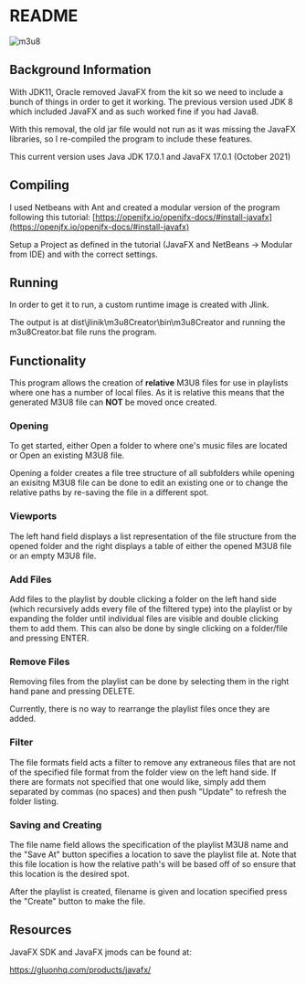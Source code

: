 # README

![m3u8](https://i.imgur.com/gLzoA5R.png)

## Background Information

With JDK11, Oracle removed JavaFX from the kit so we need to include a bunch of things in order to get it working. The previous version used JDK 8 which included JavaFX and as such worked fine if you had Java8.

With this removal, the old jar file would not run as it was missing the JavaFX libraries, so I re-compiled the program to include these features.

This current version uses Java JDK 17.0.1 and JavaFX 17.0.1 (October 2021)

## Compiling

I used Netbeans with Ant and created a modular version of the program following this tutorial: [https://openjfx.io/openjfx-docs/#install-javafx](https://openjfx.io/openjfx-docs/#install-javafx)

Setup a Project as defined in the tutorial (JavaFX and NetBeans -> Modular from IDE) and with the correct settings.

## Running

In order to get it to run, a custom runtime image is created with Jlink.

The output is at dist\jlinik\m3u8Creator\bin\m3u8Creator and running the m3u8Creator.bat file runs the program.

## Functionality

This program allows the creation of **relative** M3U8 files for use in playlists where one has a number of local files. As it is relative this means that the generated M3U8 file can **NOT** be moved once created.

### Opening

To get started, either Open a folder to where one's music files are located or Open an existing M3U8 file.

Opening a folder creates a file tree structure of all subfolders while opening an exisitng M3U8 file can be done to edit an existing one or to change the relative paths by re-saving the file in a different spot.

### Viewports

The left hand field displays a list representation of the file structure from the opened folder and the right displays a table of either the opened M3U8 file or an empty M3U8 file.

### Add Files

Add files to the playlist by double clicking a folder on the left hand side (which recursively adds every file of the filtered type) into the playlist or by expanding the folder until individual files are visible and double clicking them to add them. This can also be done by single clicking on a folder/file and pressing ENTER.

### Remove Files

Removing files from the playlist can be done by selecting them in the right hand pane and pressing DELETE.

Currently, there is no way to rearrange the playlist files once they are added.

### Filter

The file formats field acts a filter to remove any extraneous files that are not of the specified file format from the folder view on the left hand side. If there are formats not specified that one would like, simply add them separated by commas (no spaces) and then push "Update" to refresh the folder listing.

### Saving and Creating

The file name field allows the specification of the playlist M3U8 name and the "Save At" button specifies a location to save the playlist file at. Note that this file location is how the relative path's will be based off of so ensure that this location is the desired spot.

After the playlist is created, filename is given and location specified press the "Create" button to make the file.

## Resources

JavaFX SDK and JavaFX jmods can be found at: 

https://gluonhq.com/products/javafx/
